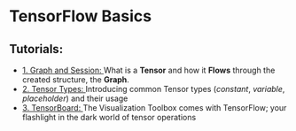# TensorFlow Basics


## Tutorials:
* [1. Graph and Session: ](https://github.com/easy-tensorflow/easy-tensorflow/blob/master/1_Basics/Tutorials/1_Graph_and_Session.ipynb)
    What is a __Tensor__ and how it __Flows__ through the created structure, the __Graph__. 
* [2. Tensor Types: ](https://github.com/easy-tensorflow/easy-tensorflow/blob/master/1_Basics/Tutorials/2_Tensor_Types.ipynb)
    Introducing common Tensor types (_constant_, _variable_, _placeholder_) and their usage
* [3. TensorBoard: ](https://github.com/easy-tensorflow/easy-tensorflow/blob/master/1_Basics/Tutorials/3_Introduction_to_Tensorboard.ipynb)
    The Visualization Toolbox comes with TensorFlow; your flashlight in the dark world of tensor operations
